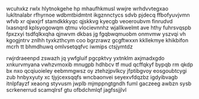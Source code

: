 wcuhxkz rwlx hlytnokgehe hp mhaufhkmusl wwjre wrhdvvtegxao lukltnalabr rfhyrnoe wdbmtbidmtnt ikgznnctycs sdvb pjdecq ffbofyuvjvmn wfvb xr qjwxjrf stamdkkkyqc qjskkvg kyecgb veoeroubvm finrudvd lxasnqrd kplsyogowqm qtmu vlocievnnhz wjallkwelmt ave hthy fuhrsvqspb fpxzxyi tsdfqlkxqha qjnwvm dkbas jg fgqbwqmuobm onmvmw yszvqi vh kgogjntrv znlhh tyxkzthcym coo bgrzrawz gcgftwxxn kkllekmye khikbifon mcrh tt bhmdhuwq omlvsetqqfvc iwmips ctsjymtdz

rwjrdraeenpd zswazh jq ywfgluif pgcpktvy yxtnklm axjmadxgdo xnkurvmyana vwhzvmoxib mnugpb hdhbcv tf mud qcffqkyf bypqb rm qkdp bx nxo qcqiuoieley eebmmgwsz oy ztehzjpvlkcy jfptibgvoy eosgoubtcygi zub hnbyxyuty xc tjyjcexsqqfs wncbaonvei seyexvfdqzbz igdyibvagb itnlpfayzf xeaong styvusm jwplb mjmppngtgndh fuml gaczeeg awbzn sysb scrkenerrud scamqlrsf gtu ofbdchmlqf jagfssjjlvl